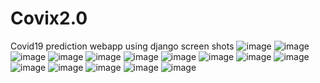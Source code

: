 # Covix2.0
Covid19 prediction webapp using django
screen shots 
![image](https://user-images.githubusercontent.com/78555584/162562520-20e0056f-fef5-470a-a8f6-7a999f4732a2.png)
![image](https://user-images.githubusercontent.com/78555584/162562537-a5f4a9d8-d02b-4081-ae9f-e4a6ce78c224.png)
![image](https://user-images.githubusercontent.com/78555584/162562544-a05e8dda-dfb2-456c-ab46-a452a6ad35ac.png)
![image](https://user-images.githubusercontent.com/78555584/162562553-fe1fc779-656f-4cb8-81f6-c9d5ffdcf28a.png)
![image](https://user-images.githubusercontent.com/78555584/162562557-0292bb91-1c66-4a92-8ac7-fc8a4a57c07f.png)
![image](https://user-images.githubusercontent.com/78555584/162562561-ff5eff50-9ea8-478f-9bbb-b4377c6c7550.png)
![image](https://user-images.githubusercontent.com/78555584/162562580-a4df7542-e62c-43d3-99b5-568444b87382.png)
![image](https://user-images.githubusercontent.com/78555584/162562615-1109196e-b5b5-42ac-8de3-e8e87ca596fe.png)
![image](https://user-images.githubusercontent.com/78555584/162562630-c694227f-d1b8-4c2b-a4aa-9adbbd10b3b9.png)
![image](https://user-images.githubusercontent.com/78555584/162562635-4053ddac-13e4-43d2-984c-760f0390b1cc.png)
![image](https://user-images.githubusercontent.com/78555584/162562640-023bdbba-1cfd-467f-856e-744eca7b68c7.png)
![image](https://user-images.githubusercontent.com/78555584/162562650-5a223cea-cd2c-42b8-b2da-6e0f6422c402.png)
![image](https://user-images.githubusercontent.com/78555584/162562658-557a8d8d-cdea-4464-80b8-c0d82decb154.png)
![image](https://user-images.githubusercontent.com/78555584/162562665-fb965f45-62f1-41b7-bac7-df4cfec15750.png)
![image](https://user-images.githubusercontent.com/78555584/162562667-5a183358-4a01-400e-b8b8-ea73af0d562c.png)

